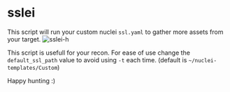 # sslei
This script will run your custom nuclei `ssl.yaml` to gather more assets from your target.
![sslei-h](https://github.com/AliSh3ikhi/sslei/assets/77098341/25d47eda-ab9e-49e3-8c53-415323e921e1)

This script is usefull for your recon.
For ease of use change the `default_ssl_path` value to avoid using `-t` each time. (default is `~/nuclei-templates/Custom`)

Happy hunting :)
